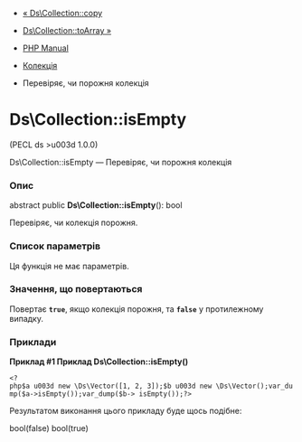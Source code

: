 - [« Ds\Collection::copy](ds-collection.copy.md)
- [Ds\Collection::toArray »](ds-collection.toarray.md)

- [PHP Manual](index.md)
- [Колекція](class.ds-collection.md)
- Перевіряє, чи порожня колекція

# Ds\Collection::isEmpty

(PECL ds \>u003d 1.0.0)

Ds\Collection::isEmpty — Перевіряє, чи порожня колекція

### Опис

abstract public **Ds\Collection::isEmpty**(): bool

Перевіряє, чи колекція порожня.

### Список параметрів

Ця функція не має параметрів.

### Значення, що повертаються

Повертає **`true`**, якщо колекція порожня, та **`false`** у протилежному
випадку.

### Приклади

**Приклад #1 Приклад **Ds\Collection::isEmpty()****

` <?php$a u003d new \Ds\Vector([1, 2, 3]);$b u003d new \Ds\Vector();var_dump($a->isEmpty());var_dump($b-> isEmpty());?> `

Результатом виконання цього прикладу буде щось подібне:

bool(false)
bool(true)
